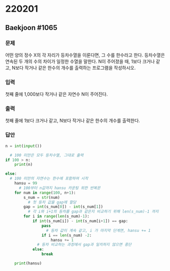 # 220201



## Baekjoon \#1065



### 문제

어떤 양의 정수 X의 각 자리가 등차수열을 이룬다면, 그 수를 한수라고 한다. 등차수열은 연속된 두 개의 수의 차이가 일정한 수열을 말한다. N이 주어졌을 때, 1보다 크거나 같고, N보다 작거나 같은 한수의 개수를 출력하는 프로그램을 작성하시오. 



### 입력

첫째 줄에 1,000보다 작거나 같은 자연수 N이 주어진다.



### 출력

첫째 줄에 1보다 크거나 같고, N보다 작거나 같은 한수의 개수를 출력한다.



### 답안

```python
n = int(input())

  # 100 미만은 모두 등차수열, 그대로 출력
if 100 > n:
    print(n)

else:
  # 100 미만의 자연수는 한수에 포함하여 시작
    hansu = 99
      # 100부터 n값까지 hansu 카운팅 위한 반복문
    for num in range(100, n+1):
        s_num = str(num)
          # 첫 등차 값을 gap에 할당
        gap = int(s_num[0]) - int(s_num[1])
          # 각 i와 i+1의 등차를 gap과 같은지 비교하기 위해 len(s_num)-1 까지
        for i in range(len(s_num)-1):
            if int(s_num[i]) - int(s_num[i+1]) == gap:
                pass
                  # 등차 값이 계속 같고, i 가 마지막 단계면, hansu += 1
                if i == len(s_num) -2:
                    hansu += 1
              # 등차 비교하는 과정에서 gap과 일치하지 않으면 중단
            else:
                break

    print(hansu)
```

